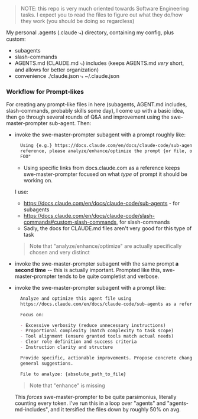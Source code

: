 <!-- markdownlint-disable no-bare-urls -->
> NOTE: this repo is very much oriented towards Software Engineering tasks. I
> expect you to read the files to figure out what they do/how they work (you
> should be doing so regardless)

My personal .agents (.claude ⤷) directory, containing my config, plus custom:

- subagents
- slash-commands
- AGENTS.md (CLAUDE.md ⤷) includes (keeps AGENTS.md *very* short, and allows for
  better organization)
- convenience ./claude.json ⤷ ~/.claude.json

### Workflow for Prompt-likes

For creating any prompt-like files in here (subagents, AGENT.md includes,
slash-commands, probably skills some day), I come up with a basic idea, then go
through several rounds of Q&A and improvement using the swe-master-prompter
sub-agent. Then:

- invoke the swe-master-prompter subagent with a prompt roughly like:

  ```markdown
    Using {e.g.} https://docs.claude.com/en/docs/claude-code/sub-agents as a
    reference, please analyze/enhance/optimize the prompt {or file, or whatever}
    FOO"
  ```

  - Using specific links from docs.claude.com as a reference keeps
  swe-master-prompter focused on what *type* of prompt it should be working on.

  I use:

  - https://docs.claude.com/en/docs/claude-code/sub-agents - for subagents
  - https://docs.claude.com/en/docs/claude-code/slash-commands#custom-slash-commands,
    for slash-commands
  - Sadly, the docs for CLAUDE.md files aren't very good for this type of task

  > Note that "analyze/enhance/optimize" are actually specifically chosen and
    very distinct
- invoke the swe-master-prompter subagent with the same prompt **a second time**
  -- this is actually important. Prompted like this, swe-master-prompter tends to
  be quite completist and verbose.
- invoke the swe-master-prompter subagent with a prompt like:

  ```markdown
    Analyze and optimize this agent file using
    https://docs.claude.com/en/docs/claude-code/sub-agents as a reference.

    Focus on:

    - Excessive verbosity (reduce unnecessary instructions)
    - Proportional complexity (match complexity to task scope)
    - Tool alignment (ensure granted tools match actual needs)
    - Clear role definition and success criteria
    - Instruction clarity and structure

    Provide specific, actionable improvements. Propose concrete changes rather than
    general suggestions.

    File to analyze: {absolute_path_to_file}
  ```

  > Note that "enhance" is missing

  This *forces* swe-master-prompter to be quite parsimonius, literally counting
  every token. I've run this in a loop over "agents" and "agents-md-includes",
  and it tersified the files down by roughly 50% on avg.
